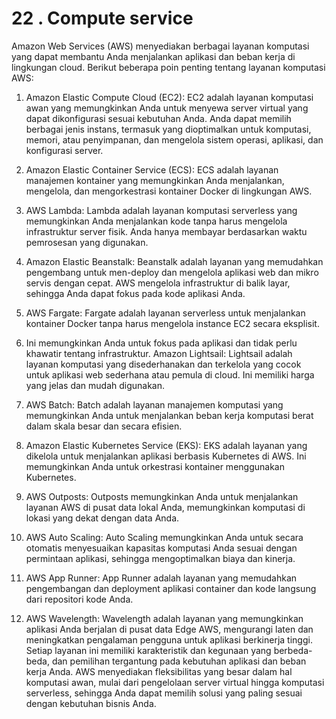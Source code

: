 # 22 . Compute service

Amazon Web Services (AWS) menyediakan berbagai layanan komputasi yang dapat membantu Anda menjalankan aplikasi dan beban kerja di lingkungan cloud. Berikut beberapa poin penting tentang layanan komputasi AWS:

1. Amazon Elastic Compute Cloud (EC2):
   EC2 adalah layanan komputasi awan yang memungkinkan Anda untuk menyewa server virtual yang dapat dikonfigurasi sesuai kebutuhan Anda.
   Anda dapat memilih berbagai jenis instans, termasuk yang dioptimalkan untuk komputasi, memori, atau penyimpanan, dan mengelola sistem operasi, aplikasi, dan konfigurasi server.

2. Amazon Elastic Container Service (ECS):
   ECS adalah layanan manajemen kontainer yang memungkinkan Anda menjalankan, mengelola, dan mengorkestrasi kontainer Docker di lingkungan AWS.

3. AWS Lambda:
   Lambda adalah layanan komputasi serverless yang memungkinkan Anda menjalankan kode tanpa harus mengelola infrastruktur server fisik.
   Anda hanya membayar berdasarkan waktu pemrosesan yang digunakan.

4. Amazon Elastic Beanstalk:
   Beanstalk adalah layanan yang memudahkan pengembang untuk men-deploy dan mengelola aplikasi web dan mikro servis dengan cepat.
   AWS mengelola infrastruktur di balik layar, sehingga Anda dapat fokus pada kode aplikasi Anda.

5. AWS Fargate:
   Fargate adalah layanan serverless untuk menjalankan kontainer Docker tanpa harus mengelola instance EC2 secara eksplisit.

6. Ini memungkinkan Anda untuk fokus pada aplikasi dan tidak perlu khawatir tentang infrastruktur.
   Amazon Lightsail:
   Lightsail adalah layanan komputasi yang disederhanakan dan terkelola yang cocok untuk aplikasi web sederhana atau pemula di cloud.
   Ini memiliki harga yang jelas dan mudah digunakan.

7. AWS Batch:
   Batch adalah layanan manajemen komputasi yang memungkinkan Anda untuk menjalankan beban kerja komputasi berat dalam skala besar dan secara efisien.

8. Amazon Elastic Kubernetes Service (EKS):
   EKS adalah layanan yang dikelola untuk menjalankan aplikasi berbasis Kubernetes di AWS.
   Ini memungkinkan Anda untuk orkestrasi kontainer menggunakan Kubernetes.

9. AWS Outposts:
   Outposts memungkinkan Anda untuk menjalankan layanan AWS di pusat data lokal Anda, memungkinkan komputasi di lokasi yang dekat dengan data Anda.

10. AWS Auto Scaling:
    Auto Scaling memungkinkan Anda untuk secara otomatis menyesuaikan kapasitas komputasi Anda sesuai dengan permintaan aplikasi, sehingga mengoptimalkan biaya dan kinerja.

11. AWS App Runner:
    App Runner adalah layanan yang memudahkan pengembangan dan deployment aplikasi container dan kode langsung dari repositori kode Anda.

12. AWS Wavelength:
    Wavelength adalah layanan yang memungkinkan aplikasi Anda berjalan di pusat data Edge AWS, mengurangi laten dan meningkatkan pengalaman pengguna untuk aplikasi berkinerja tinggi.
    Setiap layanan ini memiliki karakteristik dan kegunaan yang berbeda-beda, dan pemilihan tergantung pada kebutuhan aplikasi dan beban kerja Anda. AWS menyediakan fleksibilitas yang besar dalam hal komputasi awan, mulai dari pengelolaan server virtual hingga komputasi serverless, sehingga Anda dapat memilih solusi yang paling sesuai dengan kebutuhan bisnis Anda.
